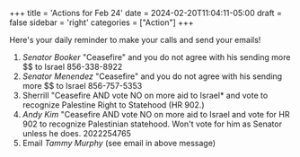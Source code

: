+++
title = 'Actions for Feb 24'
date = 2024-02-20T11:04:11-05:00
draft = false
sidebar = 'right'
categories = ["Action"]
+++

Here's your daily reminder to make your calls and send your emails!

1. *Senator Booker* "Ceasefire" and you do not agree with his sending more $$ to Israel 856-338-8922
2. *Senator Menendez* "Ceasefire" and you do not agree with his sending more $$ to Israel 856-757-5353
3. Sherrill "Ceasefire AND vote NO on more aid to Israel* and vote to recognize Palestine Right to Statehood (HR 902.)
4. *Andy Kim* "Ceasefire AND vote NO on more aid to Israel and vote for HR 902 to recognize Palestinian statehood. Won't vote for him as Senator unless he does. 2022254765
5. Email *Tammy Murphy* (see email in above message)